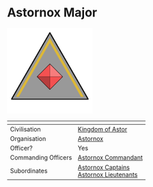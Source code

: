 # Astornox Major

<img src="../../../../../../images/ranks/astornox-6-major.png" height="200" />

| []() | |
| --- | --- |
| Civilisation | [Kingdom of Astor](../../../README.md) |
| Organisation | [Astornox](../astornox.md) |
| Officer? | Yes |
| Commanding Officers | [Astornox Commandant](7-commandant.md) |
| Subordinates | [Astornox Captains](5-captain.md)<br />[Astornox Lieutenants](4-lieutenant.md) |
